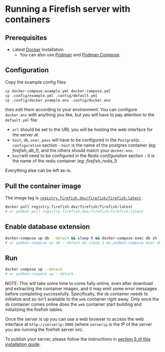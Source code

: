 # Running a Firefish server with containers

## Prerequisites

- Latest [Docker](https://docs.docker.com/get-docker/) installation
  - You can also use [Podman](https://podman.io/docs/installation) and [Podman Compose](https://github.com/containers/podman-compose).

## Configuration

Copy the example config files:

```sh
cp docker-compose.example.yml docker-compose.yml
cp .config/example.yml .config/default.yml
cp .config/docker_example.env .config/docker.env
```

then edit them according to your environment.
You can configure `docker.env` with anything you like, but you will have to pay attention to the `default.yml` file:

- `url` should be set to the URL you will be hosting the web interface for the server at.
- `host`, `db`, `user`, `pass` will have to be configured in the `PostgreSQL configuration` section - `host` is the name of the postgres container (eg: *firefish_db_1*), and the others should match your `docker.env`.
- `host`will need to be configured in the *Redis configuration* section - it is the name of the redis container (eg: *firefish_redis_1*)

Everything else can be left as-is.

## Pull the container image

The image tag is [`registry.firefish.dev/firefish/firefish:latest`](https://firefish.dev/firefish/firefish/container_registry/1).

```sh
docker pull registry.firefish.dev/firefish/firefish:latest
# or podman pull registry.firefish.dev/firefish/firefish:latest
```

## Enable database extension

```sh
docker-compose up db --detach && sleep 5 && docker-compose exec db sh -c 'psql --user="${POSTGRES_USER}" --dbname="${POSTGRES_DB}" --command="CREATE EXTENSION pgroonga;"'
# or podman-compose up db --detach && sleep 5 && podman-compose exec db sh -c 'psql --user="${POSTGRES_USER}" --dbname="${POSTGRES_DB}" --command="CREATE EXTENSION pgroonga;"'
```

## Run

```sh
docker compose up --detach
# or podman-compose up --detach
```

NOTE: This will take some time to come fully online, even after download and extracting the container images, and it may emit some error messages before completing successfully. Specifically, the `db` container needs to initialize and so isn't available to the `web` container right away. Only once the `db` container comes online does the `web` container start building and initializing the firefish tables.

Once the server is up you can use a web browser to access the web interface at `http://serverip:3000` (where `serverip` is the IP of the server you are running the firefish server on).

To publish your server, please follow the instructions in [section 5 of this installation guide](https://firefish.dev/firefish/firefish/-/blob/main/docs/install.md#5-preparation-for-publishing-a-server).
